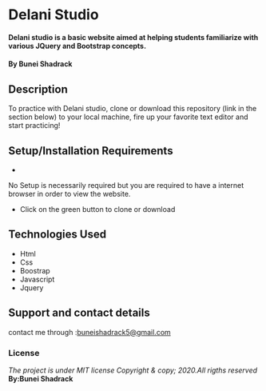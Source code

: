 # Delani Studio
#### Delani studio is a basic website aimed at helping students familiarize with various JQuery and Bootstrap concepts.
#### By **Bunei Shadrack**
## Description
To practice with Delani studio, clone or download this repository (link in the section below) to your local machine, fire up your favorite text editor and start practicing!
## Setup/Installation Requirements
* 
No Setup is necessarily required but you are required to have a internet browser in order to view the website.
* Click on the green button to clone or download
## Technologies Used
* Html
* Css
* Boostrap
* Javascript
* Jquery
## Support and contact details
contact me through :buneishadrack5@gmail.com
### License
*The project is under MIT license Copyright & copy; 2020.All rigths reserved*
**By:Bunei Shadrack**
